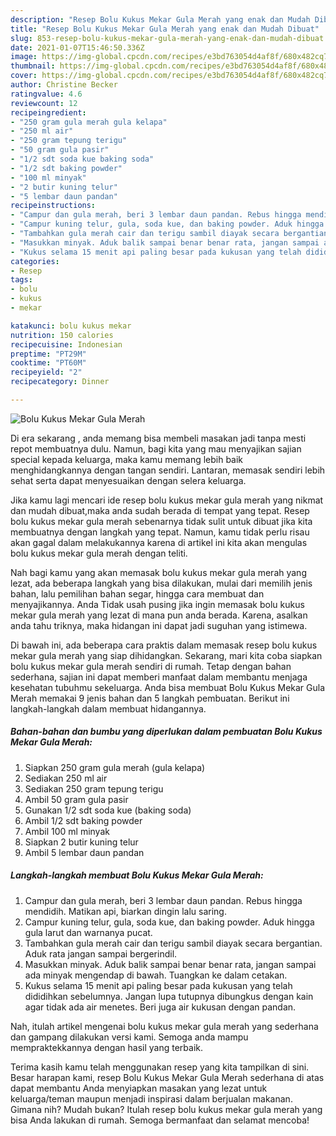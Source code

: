 ```yaml
---
description: "Resep Bolu Kukus Mekar Gula Merah yang enak dan Mudah Dibuat"
title: "Resep Bolu Kukus Mekar Gula Merah yang enak dan Mudah Dibuat"
slug: 853-resep-bolu-kukus-mekar-gula-merah-yang-enak-dan-mudah-dibuat
date: 2021-01-07T15:46:50.336Z
image: https://img-global.cpcdn.com/recipes/e3bd763054d4af8f/680x482cq70/bolu-kukus-mekar-gula-merah-foto-resep-utama.jpg
thumbnail: https://img-global.cpcdn.com/recipes/e3bd763054d4af8f/680x482cq70/bolu-kukus-mekar-gula-merah-foto-resep-utama.jpg
cover: https://img-global.cpcdn.com/recipes/e3bd763054d4af8f/680x482cq70/bolu-kukus-mekar-gula-merah-foto-resep-utama.jpg
author: Christine Becker
ratingvalue: 4.6
reviewcount: 12
recipeingredient:
- "250 gram gula merah gula kelapa"
- "250 ml air"
- "250 gram tepung terigu"
- "50 gram gula pasir"
- "1/2 sdt soda kue baking soda"
- "1/2 sdt baking powder"
- "100 ml minyak"
- "2 butir kuning telur"
- "5 lembar daun pandan"
recipeinstructions:
- "Campur dan gula merah, beri 3 lembar daun pandan. Rebus hingga mendidih. Matikan api, biarkan dingin lalu saring."
- "Campur kuning telur, gula, soda kue, dan baking powder. Aduk hingga gula larut dan warnanya pucat."
- "Tambahkan gula merah cair dan terigu sambil diayak secara bergantian. Aduk rata jangan sampai bergerindil."
- "Masukkan minyak. Aduk balik sampai benar benar rata, jangan sampai ada minyak mengendap di bawah. Tuangkan ke dalam cetakan."
- "Kukus selama 15 menit api paling besar pada kukusan yang telah dididihkan sebelumnya. Jangan lupa tutupnya dibungkus dengan kain agar tidak ada air menetes. Beri juga air kukusan dengan pandan."
categories:
- Resep
tags:
- bolu
- kukus
- mekar

katakunci: bolu kukus mekar 
nutrition: 150 calories
recipecuisine: Indonesian
preptime: "PT29M"
cooktime: "PT60M"
recipeyield: "2"
recipecategory: Dinner

---
```



![Bolu Kukus Mekar Gula Merah](https://img-global.cpcdn.com/recipes/e3bd763054d4af8f/680x482cq70/bolu-kukus-mekar-gula-merah-foto-resep-utama.jpg)

Di era  sekarang , anda memang bisa membeli masakan jadi tanpa mesti repot membuatnya dulu. Namun, bagi kita yang mau menyajikan sajian special kepada keluarga, maka kamu memang lebih baik menghidangkannya dengan tangan sendiri. Lantaran, memasak sendiri lebih sehat serta dapat menyesuaikan dengan selera keluarga.

Jika kamu lagi mencari ide resep bolu kukus mekar gula merah yang nikmat dan mudah dibuat,maka anda sudah berada di tempat yang tepat. Resep bolu kukus mekar gula merah  sebenarnya tidak sulit untuk dibuat jika kita membuatnya dengan langkah yang tepat. Namun, kamu tidak perlu risau akan gagal dalam melakukannya 
karena di artikel ini kita akan mengulas bolu kukus mekar gula merah dengan teliti.  



Nah bagi kamu yang akan memasak bolu kukus mekar gula merah yang lezat, ada beberapa langkah yang bisa dilakukan, mulai dari memilih jenis bahan, lalu pemilihan bahan segar, hingga cara membuat dan menyajikannya. Anda Tidak usah pusing jika ingin memasak bolu kukus mekar gula merah yang lezat di mana pun anda berada. Karena, asalkan anda  tahu triknya, maka hidangan ini dapat jadi suguhan yang istimewa.

Di bawah ini, ada beberapa cara praktis  dalam memasak resep bolu kukus mekar gula merah yang siap dihidangkan. Sekarang, mari kita coba siapkan bolu kukus mekar gula merah sendiri di rumah. Tetap dengan bahan sederhana, sajian ini dapat memberi manfaat dalam membantu menjaga kesehatan tubuhmu sekeluarga. Anda bisa membuat Bolu Kukus Mekar Gula Merah memakai 9 jenis bahan dan 5 langkah pembuatan. Berikut ini langkah-langkah dalam membuat hidangannya.

<!--inarticleads1-->

##### Bahan-bahan dan bumbu yang diperlukan dalam pembuatan Bolu Kukus Mekar Gula Merah:

1. Siapkan 250 gram gula merah (gula kelapa)
1. Sediakan 250 ml air
1. Sediakan 250 gram tepung terigu
1. Ambil 50 gram gula pasir
1. Gunakan 1/2 sdt soda kue (baking soda)
1. Ambil 1/2 sdt baking powder
1. Ambil 100 ml minyak
1. Siapkan 2 butir kuning telur
1. Ambil 5 lembar daun pandan




<!--inarticleads2-->

##### Langkah-langkah membuat Bolu Kukus Mekar Gula Merah:

1. Campur dan gula merah, beri 3 lembar daun pandan. Rebus hingga mendidih. Matikan api, biarkan dingin lalu saring.
1. Campur kuning telur, gula, soda kue, dan baking powder. Aduk hingga gula larut dan warnanya pucat.
1. Tambahkan gula merah cair dan terigu sambil diayak secara bergantian. Aduk rata jangan sampai bergerindil.
1. Masukkan minyak. Aduk balik sampai benar benar rata, jangan sampai ada minyak mengendap di bawah. Tuangkan ke dalam cetakan.
1. Kukus selama 15 menit api paling besar pada kukusan yang telah dididihkan sebelumnya. Jangan lupa tutupnya dibungkus dengan kain agar tidak ada air menetes. Beri juga air kukusan dengan pandan.




Nah, itulah artikel mengenai  bolu kukus mekar gula merah  yang sederhana dan gampang dilakukan versi kami. Semoga anda mampu mempraktekkannya dengan hasil yang terbaik. 

Terima kasih kamu telah menggunakan resep yang kita tampilkan di sini. Besar harapan kami, resep  Bolu Kukus Mekar Gula Merah sederhana di atas dapat membantu Anda menyiapkan masakan yang lezat untuk keluarga/teman maupun menjadi inspirasi dalam berjualan makanan. Gimana nih? Mudah bukan? Itulah resep bolu kukus mekar gula merah yang bisa Anda lakukan di rumah. Semoga bermanfaat dan selamat mencoba!

